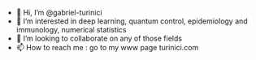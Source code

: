 - 👋 Hi, I’m @gabriel-turinici
- 👀 I’m interested in deep learning, quantum control, epidemiology and immunology, numerical statistics
- 💞️ I’m looking to collaborate on any of those fields
- 📫 How to reach me : go to my www page turinici.com

<!---
gabriel-turinici/gabriel-turinici is a ✨ special ✨ repository because its `README.md` (this file) appears on your GitHub profile.
You can click the Preview link to take a look at your changes.
--->
